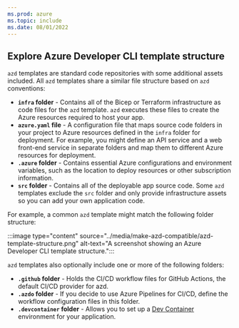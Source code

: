 ```yaml
---
ms.prod: azure
ms.topic: include
ms.date: 08/01/2022
---
```


## Explore Azure Developer CLI template structure

`azd` templates are standard code repositories with some additional assets included. All `azd` templates share a similar file structure based on `azd` conventions:

- **`infra` folder** - Contains all of the Bicep or Terraform infrastructure as code files for the `azd` template. `azd` executes these files to create the Azure resources required to host your app.
- **`azure.yaml` file** - A configuration file that maps source code folders in your project to Azure resources defined in the `infra` folder for deployment. For example, you might define an API service and a web front-end service in separate folders and map them to different Azure resources for deployment.
- **`.azure` folder** - Contains essential Azure configurations and environment variables, such as the location to deploy resources or other subscription information.
- **`src` folder** - Contains all of the deployable app source code. Some `azd` templates exclude the `src` folder and only provide infrastructure assets so you can add your own application code.

For example, a common `azd` template might match the following folder structure:

:::image type="content" source="../media/make-azd-compatible/azd-template-structure.png" alt-text="A screenshot showing an Azure Developer CLI template structure.":::

`azd` templates also optionally include one or more of the following folders:

- **`.github` folder** - Holds the CI/CD workflow files for GitHub Actions, the default CI/CD provider for azd.
- **`.azdo` folder** - If you decide to use Azure Pipelines for CI/CD, define the workflow configuration files in this folder.
- **`.devcontainer` folder** - Allows you to set up a [Dev Container](https://code.visualstudio.com/docs/devcontainers/create-dev-container) environment for your application.
